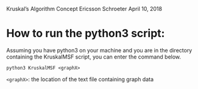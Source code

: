 Kruskal’s Algorithm Concept
Ericsson Schroeter
April 10, 2018

# How to run the python3 script:

Assuming you have python3 on your machine and you are in the directory containing
the KruskalMSF script, you can enter the command below.

`python3 KruskalMSF <graphX>`

`<graphX>`: the location of the text file containing graph data
